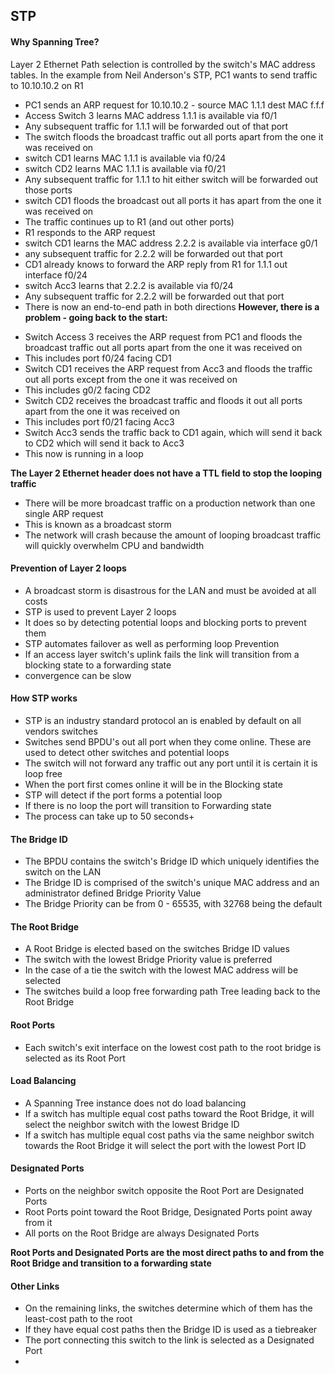 ## STP

#### Why Spanning Tree? 

Layer 2 Ethernet Path selection is controlled by the switch's MAC address tables.
In the example from Neil Anderson's STP, PC1 wants to send traffic to 10.10.10.2 on R1

- PC1 sends an ARP request for 10.10.10.2 - source MAC 1.1.1 dest MAC f.f.f
- Access Switch 3 learns MAC address 1.1.1 is available via f0/1
- Any subsequent traffic for 1.1.1 will be forwarded out of that port
- The switch floods the broadcast traffic out all ports apart from the one it was received on 
- switch CD1 learns MAC 1.1.1 is available via f0/24
- switch CD2 learns MAC 1.1.1 is available via f0/21
- Any subsequent traffic for 1.1.1 to hit either switch will be forwarded out those ports
- switch CD1 floods the broadcast out all ports it has apart from the one it was received on 
- The traffic continues up to R1 (and out other ports)
- R1 responds to the ARP request
- switch CD1 learns the MAC address 2.2.2 is available via interface g0/1
- any subsequent traffic for 2.2.2 will be forwarded out that port  
- CD1 already knows to forward the ARP reply from R1 for 1.1.1 out interface f0/24
- switch Acc3 learns that 2.2.2 is available via f0/24
- Any subsequent traffic for 2.2.2 will be forwarded out that port
- There is now an end-to-end path in both directions
**However, there is a problem - going back to the start:**
* Switch Access 3 receives the ARP request from PC1 and floods the broadcast traffic out all ports apart from the one it was received on
* This includes port f0/24 facing CD1
* Switch CD1 receives the ARP request from Acc3 and floods the traffic out all ports except from the one it was received on
* This includes g0/2 facing CD2
* Switch CD2 receives the broadcast traffic and floods it out all ports apart from the one it was received on
* This includes port f0/21 facing Acc3
* Switch Acc3 sends the traffic back to CD1 again, which will send it back to CD2 which will send it back to Acc3
* This now is running in a loop

**The Layer 2 Ethernet header does not have a TTL field to stop the looping traffic**

* There will be more broadcast traffic on a production network than one single ARP request
* This is known as a broadcast storm
* The network will crash because the amount of looping broadcast traffic will quickly overwhelm CPU and bandwidth 

#### Prevention of Layer 2 loops
- A broadcast storm is disastrous for the LAN and must be avoided at all costs
- STP is used to prevent Layer 2 loops
- It does so by detecting potential loops and blocking ports to prevent them
- STP automates failover as well as performing loop Prevention
- If an access layer switch's uplink fails the link will transition from a blocking state to a forwarding state
- convergence can be slow

#### How STP works
* STP is an industry standard protocol an is enabled by default on all vendors switches
* Switches send BPDU's out all port when they come online. These are used to detect other switches and potential loops
* The switch will not forward any traffic out any port until it is certain it is loop free 
* When the port first comes online it will be in the Blocking state
* STP will detect if the port forms a potential loop
* If there is no loop the port will transition to Forwarding state
* The process can take up to 50 seconds+

#### The Bridge ID 
- The BPDU contains the switch's Bridge ID which uniquely identifies the switch on the LAN
- The Bridge ID is comprised of the switch's unique MAC address and an administrator defined Bridge Priority Value
- The Bridge Priority can be from 0 - 65535, with 32768 being the default

#### The Root Bridge
* A Root Bridge is elected based on the switches Bridge ID values
* The switch with the lowest Bridge Priority value is preferred
* In the case of a tie the switch with the lowest MAC address will be selected
* The switches build a loop free forwarding path Tree leading back to the Root Bridge

#### Root Ports 
- Each switch's exit interface on the lowest cost path to the root bridge is selected as its Root Port

#### Load Balancing 
* A Spanning Tree instance does not do load balancing 
* If a switch has multiple equal cost paths toward the Root Bridge, it will select the neighbor switch with the lowest Bridge ID
* If a switch has multiple equal cost paths via the same neighbor switch towards the Root Bridge it will select the port with the lowest Port ID

#### Designated Ports
- Ports on the neighbor switch opposite the Root Port are Designated Ports 
- Root Ports point toward the Root Bridge, Designated Ports point away from it
- All ports on the Root Bridge are always Designated Ports

**Root Ports and Designated Ports are the most direct paths to and from the Root Bridge and transition to a forwarding state**

#### Other Links

* On the remaining links, the switches determine which of them has the least-cost path to the root
* If they have equal cost paths then the Bridge ID is used as a tiebreaker
* The port connecting this switch to the link is selected as a Designated Port
* 




